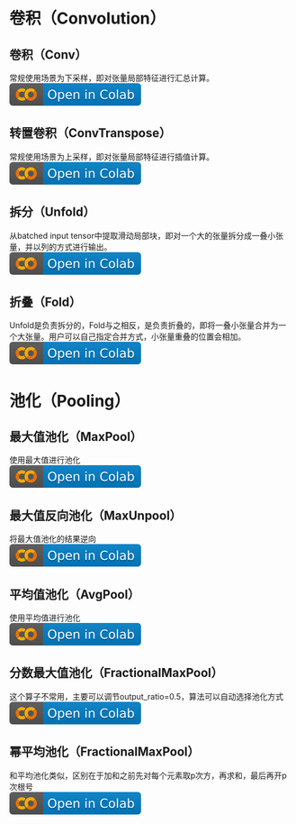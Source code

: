 # 卷积（Convolution）
## 卷积（Conv）
常规使用场景为下采样，即对张量局部特征进行汇总计算。    
[![](/imgs/colab-badge.svg)](https://colab.research.google.com/github/itmorn/AI.handbook/blob/main/DL/module/Convolution/Conv.ipynb)

## 转置卷积（ConvTranspose）
常规使用场景为上采样，即对张量局部特征进行插值计算。     
[![](/imgs/colab-badge.svg)](https://colab.research.google.com/github/itmorn/AI.handbook/blob/main/DL/module/Convolution/ConvTranspose.ipynb)

## 拆分（Unfold）
从batched input tensor中提取滑动局部块，即对一个大的张量拆分成一叠小张量，并以列的方式进行输出。   
[![](/imgs/colab-badge.svg)](https://colab.research.google.com/github/itmorn/AI.handbook/blob/main/DL/module/Convolution/Unford.ipynb)

## 折叠（Fold）
Unfold是负责拆分的，Fold与之相反，是负责折叠的，即将一叠小张量合并为一个大张量。用户可以自己指定合并方式，小张量重叠的位置会相加。    
[![](/imgs/colab-badge.svg)](https://colab.research.google.com/github/itmorn/AI.handbook/blob/main/DL/module/Convolution/Ford.ipynb)




# 池化（Pooling）
## 最大值池化（MaxPool）
使用最大值进行池化  
[![](/imgs/colab-badge.svg)](https://colab.research.google.com/github/itmorn/AI.handbook/blob/main/DL/module/Pooling/MaxPool.ipynb)

## 最大值反向池化（MaxUnpool）
将最大值池化的结果逆向  
[![](/imgs/colab-badge.svg)](https://colab.research.google.com/github/itmorn/AI.handbook/blob/main/DL/module/Pooling/MaxUnpool.ipynb)

## 平均值池化（AvgPool）
使用平均值进行池化  
[![](/imgs/colab-badge.svg)](https://colab.research.google.com/github/itmorn/AI.handbook/blob/main/DL/module/Pooling/AvgPool.ipynb)

## 分数最大值池化（FractionalMaxPool）
这个算子不常用，主要可以调节output_ratio=0.5，算法可以自动选择池化方式  
[![](/imgs/colab-badge.svg)](https://colab.research.google.com/github/itmorn/AI.handbook/blob/main/DL/module/Pooling/FractionalMaxPool.ipynb)

## 幂平均池化（FractionalMaxPool）
和平均池化类似，区别在于加和之前先对每个元素取p次方，再求和，最后再开p次根号  
[![](/imgs/colab-badge.svg)](https://colab.research.google.com/github/itmorn/AI.handbook/blob/main/DL/module/Pooling/LPPool.ipynb)

